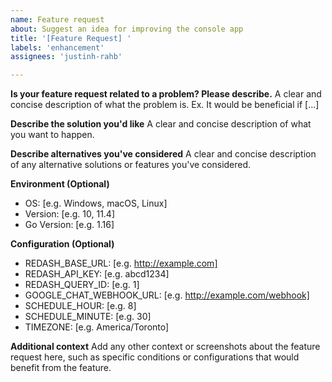 ```yaml
---
name: Feature request
about: Suggest an idea for improving the console app
title: '[Feature Request] '
labels: 'enhancement'
assignees: 'justinh-rahb'

---
```


**Is your feature request related to a problem? Please describe.**
A clear and concise description of what the problem is. Ex. It would be beneficial if [...]

**Describe the solution you'd like**
A clear and concise description of what you want to happen.

**Describe alternatives you've considered**
A clear and concise description of any alternative solutions or features you've considered.

**Environment (Optional)**
- OS: [e.g. Windows, macOS, Linux]
- Version: [e.g. 10, 11.4]
- Go Version: [e.g. 1.16]

**Configuration (Optional)**
- REDASH_BASE_URL: [e.g. http://example.com]
- REDASH_API_KEY: [e.g. abcd1234]
- REDASH_QUERY_ID: [e.g. 1]
- GOOGLE_CHAT_WEBHOOK_URL: [e.g. http://example.com/webhook]
- SCHEDULE_HOUR: [e.g. 8]
- SCHEDULE_MINUTE: [e.g. 30]
- TIMEZONE: [e.g. America/Toronto]

**Additional context**
Add any other context or screenshots about the feature request here, such as specific conditions or configurations that would benefit from the feature.
